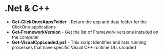 # .Net & C++

* **Get-ClickOnceAppsFolder** - Return the app and data folder for the ClickOne applications
* **Get-FrameworkVersion** - Get the list of Framework versions installed on the computer
* **Get-VisualCppLoaded.ps1** - This script identifies and lists running processes that have specific Visual C++ runtime DLLs loaded
